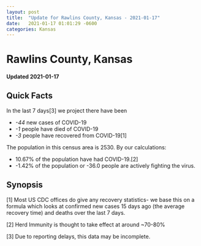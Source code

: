 ```yaml
---
layout: post
title:  "Update for Rawlins County, Kansas - 2021-01-17"
date:   2021-01-17 01:01:29 -0600
categories: Kansas
---
```


# Rawlins County, Kansas
#### Updated 2021-01-17

## Quick Facts

In the last 7 days[3] we project there have been
- *-44* new cases of COVID-19
- *-1* people have died of COVID-19
- *-3* people have recovered from COVID-19[1]

The population in this census area is 2530. By our calculations:
- 10.67% of the population have had COVID-19.[2]
- -1.42% of the population or -36.0 people are actively fighting the virus.

## Synopsis




[1] Most US CDC offices do give any recovery statistics- we base this on a formula which looks at confirmed new cases
15 days ago (the average recovery time) and deaths over the last 7 days.

[2] Herd Immunity is thought to take effect at around ~70-80%

[3] Due to reporting delays, this data may be incomplete.
 
    